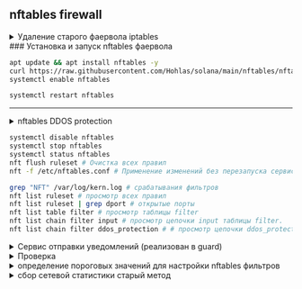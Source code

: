 ## nftables firewall

<details>
<summary>Удаление старого фаервола iptables</summary>

```bash
# удаление старого фаервола iptables
systemctl stop nftables # если nftables уже активен, обязательно остановить
ufw disable
systemctl disable ufw
systemctl stop ufw
iptables -F # очищает все правила фильтрации в iptables
iptables -X # удаляет все пользовательские цепочки из iptables
iptables -S # разрешать входящие, исходящие и транзитные одной командой
```
```bash
iptables -nvL  # Показать текущие правила iptables
```
--- 
</details>
### Установка и запуск nftables фаервола  

```bash
apt update && apt install nftables -y
curl https://raw.githubusercontent.com/Hohlas/solana/main/nftables/nftables.conf > /etc/nftables.conf
systemctl enable nftables
```
```bash
systemctl restart nftables
```
---
<details>
<summary>nftables DDOS protection</summary>

Фаервол портов соланы  (ssh, 8000-8001, 8900, 11226, ...)
DDOS защита: Добавляет IP в блэклист на 120сек на основе фильтров, логирует /var/log/kern.log 

<ins>Фильтры:</ins>  
- ICMP - частота echo-запросов (ping): 30 пакетов/сек, всплески 30 пакетов  
- TCP - кол-во TCP соединений от одного IP: 100/сек, всплески 100 пакетов  
- UDP - кол-во UDP-пакетов от одного IP: 100К/сек, всплески 20К пакетов  
- Port scan - Защита от сканирования портов чаще чем 200 в минуту  

```bash
apt update && apt install nftables -y
curl https://raw.githubusercontent.com/Hohlas/solana/main/nftables/nftables_DDOS.conf > /etc/nftables.conf
systemctl restart nftables
```

</details>


```bash
systemctl disable nftables
systemctl stop nftables
systemctl status nftables
nft flush ruleset # Очистка всех правил
nft -f /etc/nftables.conf # Применение изменений без перезапуска сервиса
```
```bash
grep "NFT" /var/log/kern.log # срабатывания фильтров
nft list ruleset # просмотр всех правил
nft list ruleset | grep dport # открытые порты 
nft list table filter # просмотр таблицы filter
nft list chain filter input # просмотр цепочки input таблицы filter.
nft list chain filter ddos_protection # # просмотр цепочки ddos_protection таблицы filter.
```
<details>
<summary>Сервис отправки уведомлений (реализован в guard) </summary>

```bash
# сервис оповещения в телегу и терминал (реализован в guard)
mkdir -p $HOME/net_monitor
curl https://raw.githubusercontent.com/Hohlas/solana/main/nftables/net_monitor.sh > $HOME/net_monitor/net_monitor.sh
chmod +x $HOME/net_monitor/net_monitor.sh
echo "[Unit]
Description=NFTables Monitor Service
After=network.target nftables.service

[Service]
Type=simple
ExecStart=$HOME/net_monitor/net_monitor.sh
Restart=always
User=$USER

[Install]
WantedBy=multi-user.target" > /etc/systemd/system/net-monitor.service
systemctl daemon-reload
systemctl enable net-monitor
systemctl restart net-monitor
```
</details>


<details>
<summary>Проверка</summary>
Мониторинг логов на тестируемом сервере

```bash
mkdir -p $HOME/net_monitor
# счетчик пакетов
curl https://raw.githubusercontent.com/Hohlas/solana/main/nftables/nftables_counter.conf > /etc/nftables_counter.conf
# mv /etc/nftables_counter.conf /etc/nftables.conf # заменить сервис фильтра мониторингом
# скрипт для формирования статистики rates.csv
curl https://raw.githubusercontent.com/Hohlas/solana/main/nftables/packets_counter.sh > ~/net_monitor/packets_counter.sh
chmod +x ~/net_monitor/packets_counter.sh
~/net_monitor/packets_counter.sh
```
```bash
# раскомментировать include "/etc/nftables_counter.conf"
nano /etc/nftables.conf 
```


```bash
tail -f /var/log/kern.log | grep NFT # логи фильтра
tail -f ~/net_monitor/nftables.log  # логи скрипта net_monitor.sh
netstat -nat | grep $TEST_IP # Просмотр текущих соединений
nft list set ip filter blacklist # Просмотр заблокированных IP
nft list counters # Проверка счетчиков
```

```bash
# Мониторинг нагрузки на сеть
ETH_DEVICE=$(ip route | grep default | awk '{print $5}')
iftop -i $ETH_DEVICE -B -p 
```

Имитация атаки с удаленного сервера 

```bash
TEST_IP="195.3.223.66" # IP тестируемого сервера
TIMER="120s"
apt install nmap hping3 stress-ng slowhttptest
```  
```bash
timeout $TIMER hping3 -S -p 8900 --flood $TEST_IP # SYN-flood
```
```bash
timeout $TIMER nmap -p- -T4 $TEST_IP # Port scan
```
```bash
timeout $TIMER hping3 --udp -p 8000 --flood $TEST_IP # UDP flood
nping --udp -p 8000-8020 --rate 1000 $TEST_IP
```
```bash
timeout $TIMER hping3 -1 --flood $TEST_IP # ICMP flood
```
```bash
# TCP atack  
for i in {1..3000}; do nc -zv $TEST_IP 8900 & done
for i in {1..3000}; do nc -w1 $TEST_IP 8900 & done
```

</details>

<details>
<summary>определение пороговых значений для настройки nftables фильтров </summary>
 
<ins>nftables.conf</ins> - Использует счетчики для отслеживания трафика по типам (TCP/UDP).  
<ins>packets_counter.sh</ins> - Каждую минуту считывает показания счетчиков nftables.  
Вычисляет скорость трафика в pps (packets per second) и записывает статистику в rates.csv.  
Сбрасывает счетчики раз в минуту после каждого измерения. 

```bash
mkdir -p $HOME/net_monitor; cd $HOME/net_monitor
curl https://raw.githubusercontent.com/Hohlas/solana/main/nftables/packets_counter.sh > $HOME/net_monitor/packets_counter.sh
curl https://raw.githubusercontent.com/Hohlas/solana/main/nftables/nftables_counter.conf > /etc/nftables.conf
systemctl enable nftables
systemctl restart nftables
chmod +x $HOME/net_monitor/packets_counter.sh
$HOME/net_monitor/packets_counter.sh
```
```bash
nft list counters # Показания счётчиков
watch -n 1 'nft list counters'  # Обновление каждую секунду
```
### оценка 'tcp-syn' запросов - количество подключений с одного IP
```bash
# Запишите 'tcp-syn' трафик в файл за несколько минут
tcpdump -i any -ttt 'tcp[tcpflags] & tcp-syn != 0' -n -w syn_packets.pcap
```
```bash
# показать статистику количеств подключений в минуту от каждого IP
tcpdump -r syn_packets.pcap -n -tt | awk '{print int($1/60)" "$5}' | cut -d. -f1-4 | sort | uniq -c | sort -k2,2 -k1,1nr
```
### оценка 'ICMP' запросов - (ping)
```bash
# Запуск записи лога подключений на 60 секунд
timeout --kill-after=1s 60s tcpdump -i any icmp -n -w icmp_packets.pcap
```
```bash
# После записи проанализируем количество для каждого IP
tcpdump -r icmp_packets.pcap -n | awk '{print $5}' | cut -d. -f1-4 | sort | uniq -c | sort -nr
```
до 30 запросов/минуту

### оценка 'UDP' запросов
```bash
# Запуск записи лога подключений на 60 секунд
timeout 60s tcpdump -i any udp dst port 8000 -n -w udp_packets.pcap
```
```bash
# После записи проанализируем количество udp запросов для каждого IP
tcpdump -r udp_packets.pcap -n | awk '{print $5}' | cut -d. -f1-4 | sort | uniq -c | sort -nr > udp_packets.log
```
до 50К пакетов/сек

![image](https://github.com/user-attachments/assets/14288973-c121-432d-95e4-5e370927bb80)


```bash
# вывести максимальные значения из rates.csv
awk -F';' '
NR == 1 { for(i=1;i<=NF;i++) header[i]=$i }
NR > 1 {
   for (i=2; i<=NF; i++) 
       if ($i+0 > max[i]) max[i] = $i
} 
END {
   for (i=2; i<=NF; i++)
       print header[i] " max:" max[i]
}' "$HOME/net_monitor/rates.csv"

```

</details>

<details>
<summary>сбор сетевой статистики старый метод</summary>

```bash
mkdir -p $HOME/net_monitor; cd $HOME/net_monitor
curl https://raw.githubusercontent.com/Hohlas/solana/main/nftables/net_stat.sh > $HOME/net_monitor/net_stat.sh;
chmod +x $HOME/net_monitor/net_stat.sh
./net_stat.sh 
```
</details>


